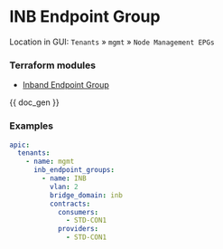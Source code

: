 # INB Endpoint Group

Location in GUI:
`Tenants` » `mgmt` » `Node Management EPGs`

### Terraform modules

* [Inband Endpoint Group](https://registry.terraform.io/modules/netascode/inband-endpoint-group/aci/latest)

{{ doc_gen }}

### Examples

```yaml
apic:
  tenants:
    - name: mgmt
      inb_endpoint_groups:
        - name: INB
          vlan: 2
          bridge_domain: inb
          contracts:
            consumers:
              - STD-CON1
            providers:
              - STD-CON1
```

